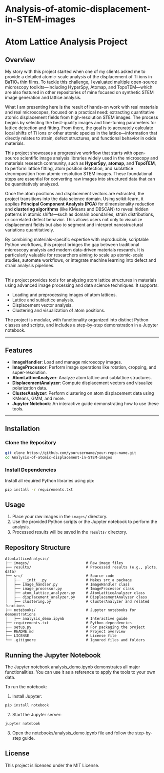 # Analysis-of-atomic-displacement-in-STEM-images

# Atom Lattice Analysis Project

## Overview

My story with this project started when one of my clients asked me to provide a detailed atomic-scale analysis of the displacement of Ti ions in BaTiO₃ thin films. To tackle this challenge, I evaluated multiple open-source microscopy toolkits—including HyperSpy, Atomap, and TopoTEM—which are also featured in other repositories of mine focused on synthetic STEM image generation and lattice analysis.

What I am presenting here is the result of hands-on work with real materials and real microscopes, focused on a practical need: extracting quantitative atomic displacement fields from high-resolution STEM images. The process begins by selecting the best-quality images and fine-tuning parameters for lattice detection and fitting. From there, the goal is to accurately calculate local shifts of Ti ions or other atomic species in the lattice—information that directly relates to strain, defect structures, and functional behavior in oxide materials.

This project showcases a progressive workflow that starts with open-source scientific image analysis libraries widely used in the microscopy and materials research community, such as **HyperSpy**, **atomap**, and **TopoTEM**, to perform lattice fitting, atom position detection, and sublattice decomposition from atomic-resolution STEM images. These foundational steps are essential for converting raw images into structured data that can be quantitatively analyzed.

Once the atom positions and displacement vectors are extracted, the project transitions into the data science domain. Using scikit-learn, it applies **Principal Component Analysis (PCA)** for dimensionality reduction and **clustering algorithms** (like KMeans and DBSCAN) to reveal hidden patterns in atomic shifts—such as domain boundaries, strain distributions, or correlated defect behavior. This allows users not only to visualize displacement fields but also to segment and interpret nanostructural variations quantitatively.

By combining materials-specific expertise with reproducible, scriptable Python workflows, this project bridges the gap between traditional microscopy analysis and modern data-driven materials research. It is particularly valuable for researchers aiming to scale up atomic-scale studies, automate workflows, or integrate machine learning into defect and strain analysis pipelines.<br><br>

This project provides tools for analyzing atom lattice structures in materials using advanced image processing and data science techniques. It supports:
- Loading and preprocessing images of atom lattices.
- Lattice and sublattice analysis.
- Displacement vector analysis.
- Clustering and visualization of atom positions.

The project is modular, with functionality organized into distinct Python classes and scripts, and includes a step-by-step demonstration in a Jupyter notebook.

---

## Features
- **ImageHandler**: Load and manage microscopy images.
- **ImageProcessor**: Perform image operations like rotation, cropping, and super-resolution.
- **AtomLatticeAnalyzer**: Analyze atom lattice and sublattice structures.
- **DisplacementAnalyzer**: Compute displacement vectors and visualize polarization data.
- **ClusterAnalyzer**: Perform clustering on atom displacement data using KMeans, GMM, and more.
- **Jupyter Notebook**: An interactive guide demonstrating how to use these tools.

---

## Installation

### Clone the Repository
```bash
git clone https://github.com/yourusername/your-repo-name.git
cd Analysis-of-atomic-displacement-in-STEM-images
```
### Install Dependencies
Install all required Python libraries using pip:
```bash
pip install -r requirements.txt
```

## Usage
1. Place your raw images in the `images/` directory.
2. Use the provided Python scripts or the Jupyter notebook to perform the analysis.
3. Processed results will be saved in the `results/` directory.

## Repository Structure
```
AtomLatticeAnalysis/
├── images/                          # Raw image files
├── results/                         # Processed results (e.g., plots, data)
├── src/                             # Source code
│   ├── __init__.py                  # Makes src a package
│   ├── image_handler.py             # ImageHandler class
│   ├── image_processor.py           # ImageProcessor class
│   ├── atom_lattice_analyzer.py     # AtomLatticeAnalyzer class
│   ├── displacement_analyzer.py     # DisplacementAnalyzer class
│   ├── clustering.py                # ClusterAnalyzer and related functions
├── notebooks/                       # Jupyter notebooks for demonstrations
│   ├── analysis_demo.ipynb          # Interactive guide
├── requirements.txt                 # Python dependencies
├── setup.py                         # For packaging the project
├── README.md                        # Project overview
├── LICENSE                          # License file
└── .gitignore                       # Ignored files and folders
```
## Running the Jupyter Notebook
The Jupyter notebook analysis_demo.ipynb demonstrates all major functionalities. You can use it as a reference to apply the tools to your own data.

To run the notebook:
1. Install Jupyter:
```bash
pip install notebook
```
2. Start the Jupyter server:
```bash
jupyter notebook
```
3. Open the notebooks/analysis_demo.ipynb file and follow the step-by-step guide.

## License
This project is licensed under the MIT License.









